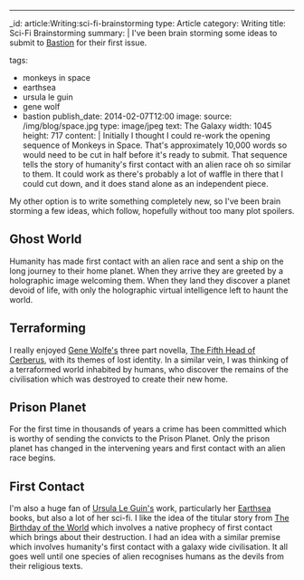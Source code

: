 ---
_id: article:Writing:sci-fi-brainstorming
type: Article
category: Writing
title: Sci-Fi Brainstorming
summary: |
  I've been brain storming some ideas to submit to [Bastion][bastion] for their first issue.
    
  [bastion]: http://www.bastionmag.com/
tags: 
  - monkeys in space
  - earthsea
  - ursula le guin
  - gene wolf
  - bastion
publish_date: 2014-02-07T12:00
image:
  source: /img/blog/space.jpg
  type: image/jpeg
  text: The Galaxy
  width: 1045
  height: 717
content: |
  Initially I thought I could re-work the opening sequence of Monkeys in Space. That's approximately 10,000 words so would need to be cut in half before it's ready to submit. That sequence tells the story of humanity's first contact with an alien race oh so similar to them. It could work as there's probably a lot of waffle in there that I could cut down, and it does stand alone as an independent piece.

  My other option is to write something completely new, so I've been brain storming a few ideas, which follow, hopefully without too many plot spoilers.

  ## Ghost World

  Humanity has made first contact with an alien race and sent a ship on the long journey to their home planet. When they arrive they are greeted by a holographic image welcoming them. When they land they discover a planet devoid of life, with only the holographic virtual intelligence left to haunt the world.

  ## Terraforming

  I really enjoyed [Gene Wolfe's][gene] three part novella, [The Fifth Head of Cerberus][cerberus], with its themes of lost identity. In a similar vein, I was thinking of a terraformed world inhabited by humans, who discover the remains of the civilisation which was destroyed to create their new home.

  ## Prison Planet

  For the first time in thousands of years a crime has been committed which is worthy of sending the convicts to the Prison Planet. Only the prison planet has changed in the intervening years and first contact with an alien race begins.

  ## First Contact

  I'm also a huge fan of [Ursula Le Guin's][ursula] work, particularly her [Earthsea][earthsea] books, but also a lot of her sci-fi. I like the idea of the titular story from [The Birthday of the World][birthday] which involves a native prophecy of first contact which brings about their destruction. I had an idea with a similar premise which involves humanity's first contact with a galaxy wide civilisation. It all goes well until one species of alien recognises humans as the devils from their religious texts.


  [gene]: https://en.wikipedia.org/wiki/Gene_Wolfe
  [cerberus]: https://en.wikipedia.org/wiki/The_Fifth_Head_of_Cerberus
  [ursula]: http://www.ursulakleguin.com/
  [earthsea]: https://en.wikipedia.org/wiki/Earthsea
  [birthday]: https://en.wikipedia.org/wiki/The_Birthday_of_the_World
